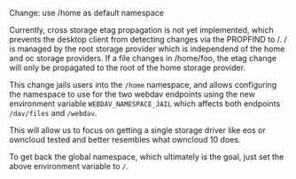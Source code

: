 Change: use /home as default namespace

Currently, cross storage etag propagation is not yet implemented, which prevents the desktop client from detecting changes via the PROPFIND to /. / is managed by the root storage provider which is independend of the home and oc storage providers. If a file changes in /home/foo, the etag change will only be propagated to the root of the home storage provider.

This change jails users into the `/home` namespace, and allows configuring the namespace to use for the two webdav endpoints using the new environment variable `WEBDAV_NAMESPACE_JAIL` which affects both endpoints `/dav/files` and `/webdav`.

This will allow us to focus on getting a single storage driver like eos or owncloud tested and better resembles what owncloud 10 does.

To get back the global namespace, which ultimately is the goal, just set the above environment variable to `/`.